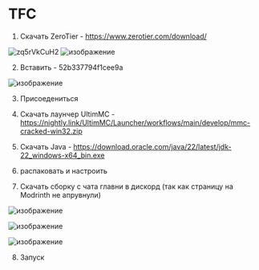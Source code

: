 # TFC
1. Скачать ZeroTier - https://www.zerotier.com/download/

![zq5rVkCuH2](https://github.com/smileyfaceskobochka/TFC/assets/101476002/645a39f2-553b-411b-b40a-6b830f56966b) ![изображение](https://github.com/smileyfaceskobochka/TFC/assets/101476002/5beb5937-65b5-4975-b85a-69bee2f1ea32)

2. Вставить - 52b337794f1cee9a

![изображение](https://github.com/smileyfaceskobochka/TFC/assets/101476002/d3d5db53-6051-46f9-81b2-f204ad232f19)

3. Присоедениться

4. Скачать лаунчер UltimMC - https://nightly.link/UltimMC/Launcher/workflows/main/develop/mmc-cracked-win32.zip

5. Скачать Java - https://download.oracle.com/java/22/latest/jdk-22_windows-x64_bin.exe

6. распаковать и настроить

7. Скачать cборку с чата главни в дискорд (так как страницу на Modrinth не апрувнули)

![изображение](https://github.com/smileyfaceskobochka/TFC/assets/101476002/d6dead01-fc35-4a62-86a6-3964319bec62)

![изображение](https://github.com/smileyfaceskobochka/TFC/assets/101476002/41e78dfc-7def-40df-82a3-140a6d86b62e)

![изображение](https://github.com/smileyfaceskobochka/TFC/assets/101476002/99fef3a1-d019-4a85-8bd4-09954944b035)

8. Запуск
